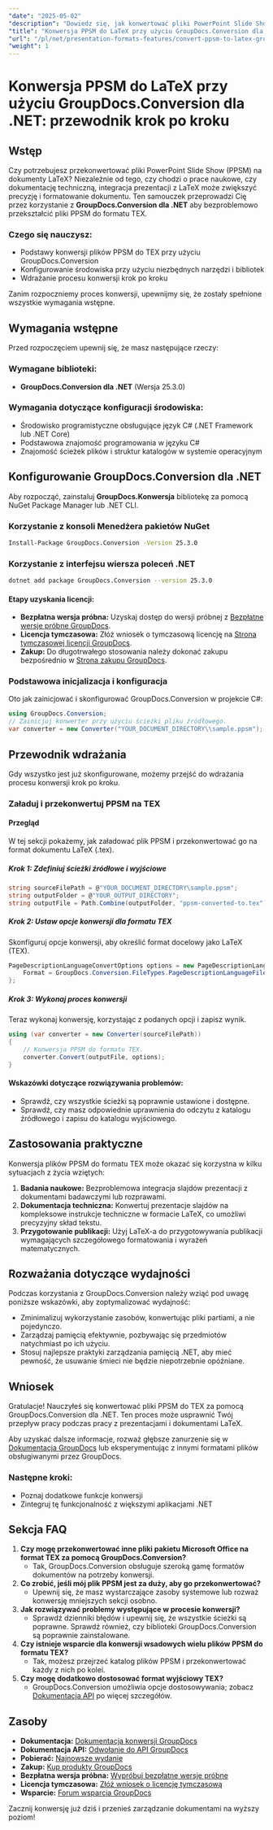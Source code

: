 ```yaml
---
"date": "2025-05-02"
"description": "Dowiedz się, jak konwertować pliki PowerPoint Slide Show (PPSM) do LaTeX za pomocą GroupDocs.Conversion dla .NET. Postępuj zgodnie z tym szczegółowym przewodnikiem, aby uzyskać bezproblemową integrację w dokumentacji akademickiej i technicznej."
"title": "Konwersja PPSM do LaTeX przy użyciu GroupDocs.Conversion dla .NET&#58; Przewodnik krok po kroku"
"url": "/pl/net/presentation-formats-features/convert-ppsm-to-latex-groupdocs-conversion/"
"weight": 1
---
```


# Konwersja PPSM do LaTeX przy użyciu GroupDocs.Conversion dla .NET: przewodnik krok po kroku

## Wstęp

Czy potrzebujesz przekonwertować pliki PowerPoint Slide Show (PPSM) na dokumenty LaTeX? Niezależnie od tego, czy chodzi o prace naukowe, czy dokumentację techniczną, integracja prezentacji z LaTeX może zwiększyć precyzję i formatowanie dokumentu. Ten samouczek przeprowadzi Cię przez korzystanie z **GroupDocs.Conversion dla .NET** aby bezproblemowo przekształcić pliki PPSM do formatu TEX.

### Czego się nauczysz:
- Podstawy konwersji plików PPSM do TEX przy użyciu GroupDocs.Conversion
- Konfigurowanie środowiska przy użyciu niezbędnych narzędzi i bibliotek
- Wdrażanie procesu konwersji krok po kroku

Zanim rozpoczniemy proces konwersji, upewnijmy się, że zostały spełnione wszystkie wymagania wstępne.

## Wymagania wstępne

Przed rozpoczęciem upewnij się, że masz następujące rzeczy:

### Wymagane biblioteki:
- **GroupDocs.Conversion dla .NET** (Wersja 25.3.0)

### Wymagania dotyczące konfiguracji środowiska:
- Środowisko programistyczne obsługujące język C# (.NET Framework lub .NET Core)
- Podstawowa znajomość programowania w języku C#
- Znajomość ścieżek plików i struktur katalogów w systemie operacyjnym

## Konfigurowanie GroupDocs.Conversion dla .NET

Aby rozpocząć, zainstaluj **GroupDocs.Konwersja** bibliotekę za pomocą NuGet Package Manager lub .NET CLI.

### Korzystanie z konsoli Menedżera pakietów NuGet
```bash
Install-Package GroupDocs.Conversion -Version 25.3.0
```

### Korzystanie z interfejsu wiersza poleceń .NET
```bash
dotnet add package GroupDocs.Conversion --version 25.3.0
```

#### Etapy uzyskania licencji:
- **Bezpłatna wersja próbna:** Uzyskaj dostęp do wersji próbnej z [Bezpłatne wersje próbne GroupDocs](https://releases.groupdocs.com/conversion/net/).
- **Licencja tymczasowa:** Złóż wniosek o tymczasową licencję na [Strona tymczasowej licencji GroupDocs](https://purchase.groupdocs.com/temporary-license/).
- **Zakup:** Do długotrwałego stosowania należy dokonać zakupu bezpośrednio w [Strona zakupu GroupDocs](https://purchase.groupdocs.com/buy).

### Podstawowa inicjalizacja i konfiguracja

Oto jak zainicjować i skonfigurować GroupDocs.Conversion w projekcie C#:
```csharp
using GroupDocs.Conversion;
// Zainicjuj konwerter przy użyciu ścieżki pliku źródłowego.
var converter = new Converter("YOUR_DOCUMENT_DIRECTORY\\sample.ppsm");
```

## Przewodnik wdrażania

Gdy wszystko jest już skonfigurowane, możemy przejść do wdrażania procesu konwersji krok po kroku.

### Załaduj i przekonwertuj PPSM na TEX

#### Przegląd
W tej sekcji pokażemy, jak załadować plik PPSM i przekonwertować go na format dokumentu LaTeX (.tex).

##### Krok 1: Zdefiniuj ścieżki źródłowe i wyjściowe
```csharp
string sourceFilePath = @"YOUR_DOCUMENT_DIRECTORY\sample.ppsm";
string outputFolder = @"YOUR_OUTPUT_DIRECTORY";
string outputFile = Path.Combine(outputFolder, "ppsm-converted-to.tex");
```

##### Krok 2: Ustaw opcje konwersji dla formatu TEX
Skonfiguruj opcje konwersji, aby określić format docelowy jako LaTeX (TEX).
```csharp
PageDescriptionLanguageConvertOptions options = new PageDescriptionLanguageConvertOptions { 
    Format = GroupDocs.Conversion.FileTypes.PageDescriptionLanguageFileType.Tex 
};
```

##### Krok 3: Wykonaj proces konwersji
Teraz wykonaj konwersję, korzystając z podanych opcji i zapisz wynik.
```csharp
using (var converter = new Converter(sourceFilePath))
{
    // Konwersja PPSM do formatu TEX.
    converter.Convert(outputFile, options);
}
```

#### Wskazówki dotyczące rozwiązywania problemów:
- Sprawdź, czy wszystkie ścieżki są poprawnie ustawione i dostępne.
- Sprawdź, czy masz odpowiednie uprawnienia do odczytu z katalogu źródłowego i zapisu do katalogu wyjściowego.

## Zastosowania praktyczne

Konwersja plików PPSM do formatu TEX może okazać się korzystna w kilku sytuacjach z życia wziętych:
1. **Badania naukowe:** Bezproblemowa integracja slajdów prezentacji z dokumentami badawczymi lub rozprawami.
2. **Dokumentacja techniczna:** Konwertuj prezentacje slajdów na kompleksowe instrukcje techniczne w formacie LaTeX, co umożliwi precyzyjny skład tekstu.
3. **Przygotowanie publikacji:** Użyj LaTeX-a do przygotowywania publikacji wymagających szczegółowego formatowania i wyrażeń matematycznych.

## Rozważania dotyczące wydajności

Podczas korzystania z GroupDocs.Conversion należy wziąć pod uwagę poniższe wskazówki, aby zoptymalizować wydajność:
- Zminimalizuj wykorzystanie zasobów, konwertując pliki partiami, a nie pojedynczo.
- Zarządzaj pamięcią efektywnie, pozbywając się przedmiotów natychmiast po ich użyciu.
- Stosuj najlepsze praktyki zarządzania pamięcią .NET, aby mieć pewność, że usuwanie śmieci nie będzie niepotrzebnie opóźniane.

## Wniosek

Gratulacje! Nauczyłeś się konwertować pliki PPSM do TEX za pomocą GroupDocs.Conversion dla .NET. Ten proces może usprawnić Twój przepływ pracy podczas pracy z prezentacjami i dokumentami LaTeX. 

Aby uzyskać dalsze informacje, rozważ głębsze zanurzenie się w [Dokumentacja GroupDocs](https://docs.groupdocs.com/conversion/net/) lub eksperymentując z innymi formatami plików obsługiwanymi przez GroupDocs.

### Następne kroki:
- Poznaj dodatkowe funkcje konwersji
- Zintegruj tę funkcjonalność z większymi aplikacjami .NET

## Sekcja FAQ

1. **Czy mogę przekonwertować inne pliki pakietu Microsoft Office na format TEX za pomocą GroupDocs.Conversion?**
   - Tak, GroupDocs.Conversion obsługuje szeroką gamę formatów dokumentów na potrzeby konwersji.
2. **Co zrobić, jeśli mój plik PPSM jest za duży, aby go przekonwertować?**
   - Upewnij się, że masz wystarczające zasoby systemowe lub rozważ konwersję mniejszych sekcji osobno.
3. **Jak rozwiązywać problemy występujące w procesie konwersji?**
   - Sprawdź dzienniki błędów i upewnij się, że wszystkie ścieżki są poprawne. Sprawdź również, czy biblioteki GroupDocs.Conversion są poprawnie zainstalowane.
4. **Czy istnieje wsparcie dla konwersji wsadowych wielu plików PPSM do formatu TEX?**
   - Tak, możesz przejrzeć katalog plików PPSM i przekonwertować każdy z nich po kolei.
5. **Czy mogę dodatkowo dostosować format wyjściowy TEX?**
   - GroupDocs.Conversion umożliwia opcje dostosowywania; zobacz [Dokumentacja API](https://reference.groupdocs.com/conversion/net/) po więcej szczegółów.

## Zasoby
- **Dokumentacja:** [Dokumentacja konwersji GroupDocs](https://docs.groupdocs.com/conversion/net/)
- **Dokumentacja API:** [Odwołanie do API GroupDocs](https://reference.groupdocs.com/conversion/net/)
- **Pobierać:** [Najnowsze wydanie](https://releases.groupdocs.com/conversion/net/)
- **Zakup:** [Kup produkty GroupDocs](https://purchase.groupdocs.com/buy)
- **Bezpłatna wersja próbna:** [Wypróbuj bezpłatne wersje próbne](https://releases.groupdocs.com/conversion/net/)
- **Licencja tymczasowa:** [Złóż wniosek o licencję tymczasową](https://purchase.groupdocs.com/temporary-license/)
- **Wsparcie:** [Forum wsparcia GroupDocs](https://forum.groupdocs.com/c/conversion/10)

Zacznij konwersję już dziś i przenieś zarządzanie dokumentami na wyższy poziom!
